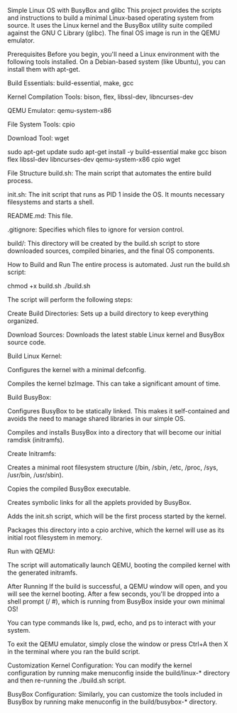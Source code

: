 Simple Linux OS with BusyBox and glibc
This project provides the scripts and instructions to build a minimal Linux-based operating system from source. It uses the Linux kernel and the BusyBox utility suite compiled against the GNU C Library (glibc). The final OS image is run in the QEMU emulator.

Prerequisites
Before you begin, you'll need a Linux environment with the following tools installed. On a Debian-based system (like Ubuntu), you can install them with apt-get.

Build Essentials: build-essential, make, gcc

Kernel Compilation Tools: bison, flex, libssl-dev, libncurses-dev

QEMU Emulator: qemu-system-x86

File System Tools: cpio

Download Tool: wget

sudo apt-get update
sudo apt-get install -y build-essential make gcc bison flex libssl-dev libncurses-dev qemu-system-x86 cpio wget

File Structure
build.sh: The main script that automates the entire build process.

init.sh: The init script that runs as PID 1 inside the OS. It mounts necessary filesystems and starts a shell.

README.md: This file.

.gitignore: Specifies which files to ignore for version control.

build/: This directory will be created by the build.sh script to store downloaded sources, compiled binaries, and the final OS components.

How to Build and Run
The entire process is automated. Just run the build.sh script:

chmod +x build.sh
./build.sh

The script will perform the following steps:

Create Build Directories: Sets up a build directory to keep everything organized.

Download Sources: Downloads the latest stable Linux kernel and BusyBox source code.

Build Linux Kernel:

Configures the kernel with a minimal defconfig.

Compiles the kernel bzImage. This can take a significant amount of time.

Build BusyBox:

Configures BusyBox to be statically linked. This makes it self-contained and avoids the need to manage shared libraries in our simple OS.

Compiles and installs BusyBox into a directory that will become our initial ramdisk (initramfs).

Create Initramfs:

Creates a minimal root filesystem structure (/bin, /sbin, /etc, /proc, /sys, /usr/bin, /usr/sbin).

Copies the compiled BusyBox executable.

Creates symbolic links for all the applets provided by BusyBox.

Adds the init.sh script, which will be the first process started by the kernel.

Packages this directory into a cpio archive, which the kernel will use as its initial root filesystem in memory.

Run with QEMU:

The script will automatically launch QEMU, booting the compiled kernel with the generated initramfs.

After Running
If the build is successful, a QEMU window will open, and you will see the kernel booting. After a few seconds, you'll be dropped into a shell prompt (/ #), which is running from BusyBox inside your own minimal OS!

You can type commands like ls, pwd, echo, and ps to interact with your system.

To exit the QEMU emulator, simply close the window or press Ctrl+A then X in the terminal where you ran the build script.

Customization
Kernel Configuration: You can modify the kernel configuration by running make menuconfig inside the build/linux-* directory and then re-running the ./build.sh script.

BusyBox Configuration: Similarly, you can customize the tools included in BusyBox by running make menuconfig in the build/busybox-* directory.